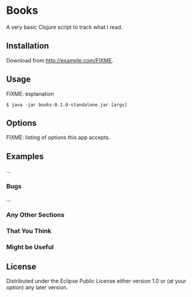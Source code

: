 # Books

A very basic Clojure script to track what I read.

## Installation

Download from http://example.com/FIXME.

## Usage

FIXME: explanation

    $ java -jar books-0.1.0-standalone.jar [args]

## Options

FIXME: listing of options this app accepts.

## Examples

...

### Bugs

...

### Any Other Sections
### That You Think
### Might be Useful

## License

Distributed under the Eclipse Public License either version 1.0 or (at
your option) any later version.
